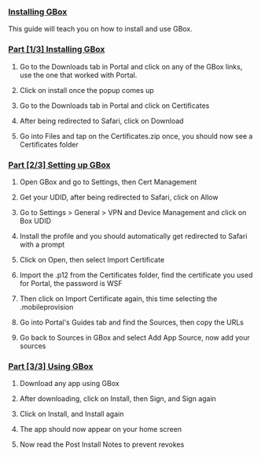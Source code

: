 ### [Installing GBox](accent://)

This guide will teach you on how to install and use GBox.

### [Part [1/3] Installing GBox](accent://)

1. Go to the Downloads tab in Portal and click on any of the GBox links, use the one that worked with Portal.

2. Click on install once the popup comes up

3. Go to the Downloads tab in Portal and click on Certificates

4. After being redirected to Safari, click on Download

5. Go into Files and tap on the Certificates.zip once, you should now see a Certificates folder

### [Part [2/3] Setting up GBox](accent://)

1. Open GBox and go to Settings, then Cert Management

2. Get your UDID, after being redirected to Safari, click on Allow

3. Go to Settings > General > VPN and Device Management and click on Box UDID

4. Install the profile and you should automatically get redirected to Safari with a prompt

5. Click on Open, then select Import Certificate

6. Import the .p12 from the Certificates folder, find the certificate you used for Portal, the password is WSF

7. Then click on Import Certificate again, this time selecting the .mobileprovision

8. Go into Portal's Guides tab and find the Sources, then copy the URLs

9. Go back to Sources in GBox and select Add App Source, now add your sources

### [Part [3/3] Using GBox](accent://)

1. Download any app using GBox

2. After downloading, click on Install, then Sign, and Sign again

3. Click on Install, and Install again

4. The app should now appear on your home screen

5. Now read the Post Install Notes to prevent revokes



